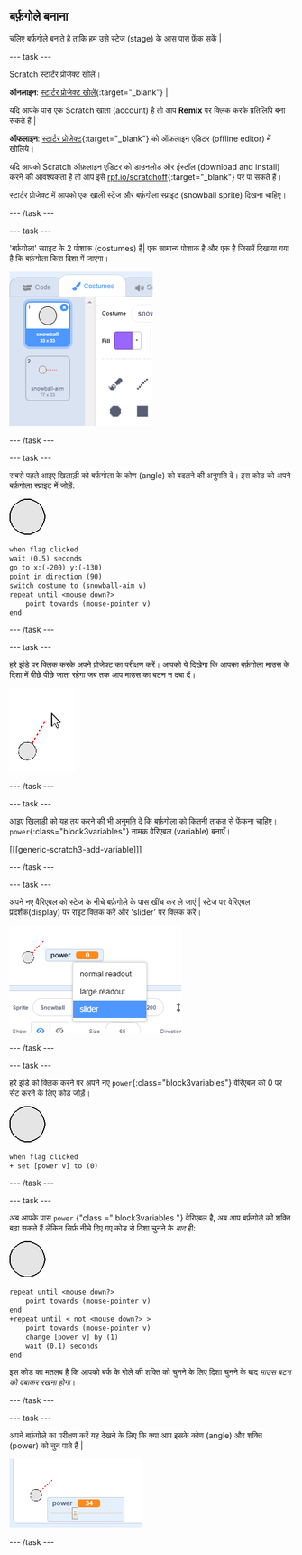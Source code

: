 ## बर्फ़गोले बनाना

चलिए बर्फ़गोले बनाते है ताकि हम उसे स्टेज (stage) के आस पास फ़ेंक सकें |

--- task ---

Scratch स्टार्टर प्रोजेक्ट खोलें।

**ऑनलाइन**: [स्टार्टर प्रोजेक्ट खोलें](http://rpf.io/snowball-fight-on){:target="_blank"} |

यदि आपके पास एक Scratch खाता (account) है तो आप **Remix** पर क्लिक करके प्रतिलिपि बना सकते हैं |

**ऑफलाइन**: [स्टार्टर प्रोजेक्ट](http://rpf.io/p/en/snowball-fight-go){:target="_blank"} को ऑफलाइन एडिटर (offline editor) में खोलिये।

यदि आपको Scratch ऑफ़लाइन एडिटर को डाउनलोड और इंस्टॉल (download and install) करने की आवश्यकता है तो आप इसे [rpf.io/scratchoff](http://rpf.io/scratchoff){:target="_blank"} पर पा सकते हैं।

स्टार्टर प्रोजेक्ट में आपको एक खाली स्टेज और बर्फ़गोला स्प्राइट (snowball sprite) दिखना चाहिए।

--- /task ---

--- task ---

'बर्फ़गोला' स्प्राइट के 2 पोशाक (costumes) है| एक सामान्य पोशाक है और एक है जिसमें दिखाया गया है कि बर्फ़गोला किस दिशा में जाएगा।

![snowball costumes](images/snow-costume.png)

--- /task ---

--- task ---

सबसे पहले आइए खिलाड़ी को बर्फ़गोला के कोण (angle) को बदलने की अनुमति दें। इस कोड को अपने बर्फ़गोला स्प्राइट में जोड़ें:

![snowball sprite](images/snowball-sprite.png)

```blocks3
when flag clicked
wait (0.5) seconds
go to x:(-200) y:(-130)
point in direction (90)
switch costume to (snowball-aim v)
repeat until <mouse down?>
    point towards (mouse-pointer v)
end
```

--- /task ---

--- task ---

हरे झंडे पर क्लिक करके अपने प्रोजेक्ट का परीक्षण करें। आपको ये दिखेगा कि आपका बर्फ़गोला माउस के दिशा में पीछे पीछे जाता रहेगा जब तक आप माउस का बटन न दबा दें।

![snow ball aim sprite pointing at mouse pointed](images/snow-mouse.png)

--- /task ---

--- task ---

आइए खिलाड़ी को यह तय करने की भी अनुमति दें कि बर्फ़गोला को कितनी ताकत से फेंकना चाहिए। `power`{:class="block3variables"} नामक वेरिएबल (variable) बनाएँ।

[[[generic-scratch3-add-variable]]]

--- /task ---

--- task ---

अपने नए वैरिएबल को स्टेज के नीचे बर्फ़गोले के पास खींच कर ले जाएं | स्टेज पर वेरिएबल प्रदर्शक(display) पर राइट क्लिक करें और 'slider' पर क्लिक करें।

![variable changed to slider](images/snow-slider.png)

--- /task ---

--- task ---

हरे झंडे को क्लिक करने पर अपने नए `power`{:class="block3variables"} वेरिएबल को 0 पर सेट करने के लिए कोड जोड़ें।

![snowball sprite](images/snowball-sprite.png)

```blocks3
when flag clicked
+ set [power v] to (0)
```

--- /task ---

--- task ---

अब आपके पास `power` {"class =" block3variables "} वेरिएबल है, अब आप बर्फ़गोले की शक्ति बढ़ा सकते हैं लेकिन सिर्फ़ नीचे दिए गए कोड से दिशा चुनने के _बाद_ ही:

![snowball sprite](images/snowball-sprite.png)

```blocks3
repeat until <mouse down?>
    point towards (mouse-pointer v)
end
+repeat until < not <mouse down?> >
    point towards (mouse-pointer v)
    change [power v] by (1)
    wait (0.1) seconds
end
```

इस कोड का मतलब है कि आपको बर्फ के गोले की शक्ति को चुनने के लिए दिशा चुनने के बाद _माउस बटन को दबाकर रखना होगा_।

--- /task ---

--- task ---

अपने बर्फ़गोले का परीक्षण करें यह देखने के लिए कि क्या आप इसके कोण (angle) और शक्ति (power) को चुन पाते है |

![power variable at 35 next to snowball aim](images/snow-test.png)

--- /task ---
